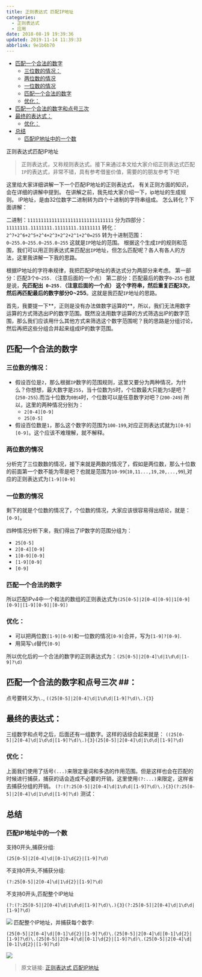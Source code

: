 ```yaml
---
title: 正则表达式 匹配IP地址
categories: 
  - 正则表达式
  - 应用
date: 2018-08-19 19:39:36
updated: 2019-11-14 11:39:33
abbrlink: 9e1b6b70
---
```

<div id='my_toc'>

- [匹配一个合法的数字](/blog/9e1b6b70/#匹配一个合法的数字)
    - [三位数的情况：](/blog/9e1b6b70/#三位数的情况：)
    - [两位数的情况](/blog/9e1b6b70/#两位数的情况)
    - [一位数的情况](/blog/9e1b6b70/#一位数的情况)
    - [匹配一个合法的数字](/blog/9e1b6b70/#匹配一个合法的数字)
    - [优化：](/blog/9e1b6b70/#优化：)
- [匹配一个合法的数字和点号三次](/blog/9e1b6b70/#匹配一个合法的数字和点号三次)
- [最终的表达式：](/blog/9e1b6b70/#最终的表达式：)
    - [优化：](/blog/9e1b6b70/#优化：)
- [总结](/blog/9e1b6b70/#总结)
    - [匹配IP地址中的一个数](/blog/9e1b6b70/#匹配IP地址中的一个数)

</div>
<!--more-->
<script>if (navigator.platform.toLowerCase() == 'win32'){document.getElementById('my_toc').style.display = 'none';}</script>

<!--end-->
正则表达式匹配IP地址


> 正则表达式，又称规则表达式。接下来通过本文给大家介绍正则表达式匹配`IP`的表达式，非常不错，具有参考借鉴价值，需要的的朋友参考下吧

这里给大家详细讲解一下一个匹配IP地址的正则表达式，
有关正则方面的知识，会在详细的讲解中提到。
在讲解之前，我先给大家介绍一下，ip地址的生成规则。
IP地址，是由32位数字二进制转为四个十进制的字符串组成。
怎么转化？下面讲解：

二进制：`11111111111111111111111111111111`
分为四部分：`11111111.11111111.11111111.11111111`
转化：`2^7+2^6+2^5+2^4+2^3+2^2+2^1+2^0=255`
转为十进制范围：`0~255.0~255.0~255.0~255`
这就是`IP`地址的范围。
根据这个生成`IP`的规则和范围，我们可以用正则表达式来匹配出`IP`地址，但怎么匹配呢？各人有各人的方法，这里我讲解一下我的思路。


根据IP地址的字符串规律，我把匹配IP地址的表达式分为两部分来考虑。
第一部分：匹配3个`0~255.`（注意后面的一个点）
第二部分：匹配最后的数字`0~255`
也就是说，**先匹配出` 0~255.`（注意后面的一个点） 这个字符串，然后重复匹配3次，然后再匹配最后的数字部分0~255**。这就是我匹配`IP`地址的思路。

首先，我要提一下**，正则是没有办法做数字运算的**，所以，我们无法用数字运算的方式筛选出IP的数字范围。既然没法用数字运算的方式筛选出IP的数字范围，那么我们应该用什么其他方式来筛选这个数字范围呢？我的思路是分组讨论，然后再把这些分组合并起来组成IP的数字范围。
## 匹配一个合法的数字 ##

### 三位数的情况： ###
- 假设百位是`2`，那么根据`IP`数字的范围规则，这里又要分为两种情况，为什么？你想想，最大数字是`255`，当十位数为`5`时，个位数最大只能为`5`是吧？(`250-255`).而当十位数为`0到4`时，个位数可以是任意数字对吧？(`200-249`)
所以，这里的两种情况分别为：
    - `2[0-4][0-9]`
    - `25[0-5]`
- 假设百位数是`1`，那么这个数字的范围为`100-199`,对应正则表达式就为`1[0-9][0-9]`。这个应该不难理解，就不解释。

### 两位数的情况 ###
分析完了三位数数的情况，接下来就是两数的情况了，假如是两位数，那么十位数的前面第一个数不能为零是吧？也就是范围为`10-99`(`10,11...,19,20,...,99`),对应的正则表达式为`[1-9][0-9]`
### 一位数的情况 ###
剩下的就是个位数的情况了，个位数的情况，大家应该很容易得出结论，就是：`[0-9]`。

四种情况分析下来，我们得出了IP数字的范围分组为：
- `25[0-5]`
- `2[0-4][0-9]`
- `1[0-9][0-9]`
- `[1-9][0-9]`
- `[0-9]`

### 匹配一个合法的数字 ###
所以匹配IPv4中一个和法的数组的正则表达式为`(25[0-5]|2[0-4][0-9]|1[0-9][0-9]|[1-9][0-9]|[0-9])`

### 优化： ###
- 可以把两位数`[1-9][0-9]`和一位数的情况`[0-9]`合并，写为`[1-9]?[0-9]`.
- 用简写`\d`替代`[0-9]`

所以优化后的一个合法的数字的正则表达式为：`(25[0-5]|2[0-4]\d|1\d\d|[1-9]?\d)`

## 匹配一个合法的数字和点号三次 ##：
点号要转义为`\.`,
`((25[0-5]|2[0-4]\d|1\d\d|[1-9]?\d)\.){3}`

## 最终的表达式： ##
三组数字和点号之后，后面还有一组数字。这样的话综合起来就是：
`((25[0-5]|2[0-4]\d|1\d\d|[1-9]?\d)\.){3}(25[0-5]|2[0-4]\d|1\d\d|[1-9]?\d)`

### 优化： ###
上面我们使用了括号`(...)`来限定量词和多选的作用范围。但是这样也会在匹配的时候进行捕获，捕获的话会造成不必要的开销，这里使用`(?:...)`来限定，这样省去捕获分组的开销。
`(?:(?:25[0-5]|2[0-4]\d|1\d\d|[1-9]?\d)\.){3}(?:25[0-5]|2[0-4]\d|1\d\d|[1-9]?\d)`
测试：

## 总结 ##
### 匹配IP地址中的一个数 ###
支持0开头,捕获分组:
```
(25[0-5]|2[0-4]\d|[0-1]\d{2}|[1-9]?\d)
```
不支持0开头,不捕获分组:
```
(?:25[0-5]|2[0-4]\d|1\d{2}|[1-9]?\d)
```
不支持0开头,匹配整个IP地址
```
(?:(?:25[0-5]|2[0-4]\d|1\d\d|[1-9]?\d)\.){3}(?:25[0-5]|2[0-4]\d|1\d\d|[1-9]?\d)
```
![](https://image-1257720033.cos.ap-shanghai.myqcloud.com/blog/java/my_regex_example/IP/IP_match_only.svg)
匹配整个IP地址，并捕获每个数字:
```
(25[0-5]|2[0-4]\d|[0-1]\d{2}|[1-9]?\d)\.(25[0-5]|2[0-4]\d|[0-1]\d{2}|[1-9]?\d)\.(25[0-5]|2[0-4]\d|[0-1]\d{2}|[1-9]?\d)\.(25[0-5]|2[0-4]\d|[0-1]\d{2}|[1-9]?\d)
```
![](https://image-1257720033.cos.ap-shanghai.myqcloud.com/blog/java/my_regex_example/IP/IP_match_group.svg)
>原文链接: [正则表达式 匹配IP地址](https://lanlan2017.github.io/blog/9e1b6b70/)
